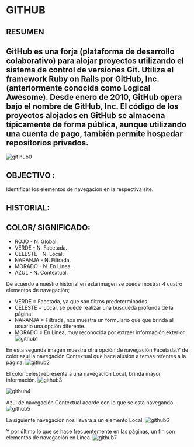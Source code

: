 GITHUB
=======
RESUMEN
--------
GitHub es una forja (plataforma de desarrollo colaborativo)
para alojar proyectos utilizando el sistema de control de versiones Git.
Utiliza el framework Ruby on Rails por GitHub, Inc. (anteriormente conocida como Logical Awesome).
Desde enero de 2010, GitHub opera bajo el nombre de GitHub, Inc.
El código de los proyectos alojados en GitHub se almacena típicamente de forma pública,
aunque utilizando una cuenta de pago, también permite hospedar repositorios privados.
- 
![git hub0](https://user-images.githubusercontent.com/32285220/33273478-68d8ae02-d35b-11e7-9455-cd3bc3bc1154.png)


OBJECTIVO :
-----------

Identificar los elementos de navegacion en la respectiva site.

HISTORIAL:
-------------

COLOR/ SIGNIFICADO:
--------------------

- ROJO - N. Global.
- VERDE - N. Facetada.
- CELESTE - N. Local.
- NARANJA - N. Filtrada.
- MORADO - N. En Linea.
- AZUL - N. Contextual.


De acuerdo a nuestro historial en esta imagen se puede mostrar 4 cuatro elementos de  navegación; 
- VERDE = Facetada, ya que son filtros predeterminados.
- CELESTE = Local, se puede realizar una busqueda profunda de la página.
- NARANJA = Filtrada, nos muestra un formulario que que brinda al usuario una opción diferente.
- MORADO = En Linea, muy reconocida por extraer información exterior.
![github1](https://user-images.githubusercontent.com/32285220/33273494-6ec155bc-d35b-11e7-8c05-68e475abf771.png)


En esta segunda imagen muestra otra opción de navegación Facetada.Y de color azul la navegación Contextual que hace alusión a temas refentes a la página.
![github2](https://user-images.githubusercontent.com/32285220/33273498-73d3f05a-d35b-11e7-8d2d-d8810015d162.png)

El color celest representa a una navegación Local, brinda mayor información.
![github3](https://user-images.githubusercontent.com/32285220/33273506-782c9bb6-d35b-11e7-87d4-0e6cef8edb30.png)


![github4](https://user-images.githubusercontent.com/32285220/33273509-7ba4252a-d35b-11e7-8526-6ec4707db0b2.png)


Azul de navegación Contextual acorde con lo que se esta navegando.
![github5](https://user-images.githubusercontent.com/32285220/33273514-7fca8928-d35b-11e7-846d-b51f5f9dc7e8.png)


La siguiente navegación nos llevará a un elemento Local.
![github6](https://user-images.githubusercontent.com/32285220/33273523-862e6276-d35b-11e7-94f5-69d88ade4937.png)


Y por último lo que se hace frecuentemente en las páginas, un fin con elementos de navegación en Linea.
![github7](https://user-images.githubusercontent.com/32285220/33273529-8a24d9be-d35b-11e7-86d4-a74bfbcd3ff1.png)



